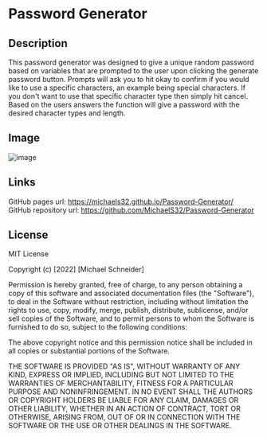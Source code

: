 # Password Generator
## Description

This password generator was designed to give a unique random password based on variables that are prompted to the user upon clicking the generate password button. Prompts will ask you to hit okay to confirm if you would like to use a specific characters, an example being special characters. If you don't want to use that specific character type then simply hit cancel. Based on the users answers the function will give a password with the desired character types and length.

## Image

![image](https://user-images.githubusercontent.com/101466347/169731118-e164be09-7697-4e1b-babe-8e85f26e8e6a.png)

## Links

GitHub pages url: https://michaels32.github.io/Password-Generator/  
GitHub repository url: https://github.com/MichaelS32/Password-Generator 

## License

MIT License

Copyright (c) [2022] [Michael Schneider]

Permission is hereby granted, free of charge, to any person obtaining a copy
of this software and associated documentation files (the "Software"), to deal
in the Software without restriction, including without limitation the rights
to use, copy, modify, merge, publish, distribute, sublicense, and/or sell
copies of the Software, and to permit persons to whom the Software is
furnished to do so, subject to the following conditions:

The above copyright notice and this permission notice shall be included in all
copies or substantial portions of the Software.

THE SOFTWARE IS PROVIDED "AS IS", WITHOUT WARRANTY OF ANY KIND, EXPRESS OR
IMPLIED, INCLUDING BUT NOT LIMITED TO THE WARRANTIES OF MERCHANTABILITY,
FITNESS FOR A PARTICULAR PURPOSE AND NONINFRINGEMENT. IN NO EVENT SHALL THE
AUTHORS OR COPYRIGHT HOLDERS BE LIABLE FOR ANY CLAIM, DAMAGES OR OTHER
LIABILITY, WHETHER IN AN ACTION OF CONTRACT, TORT OR OTHERWISE, ARISING FROM,
OUT OF OR IN CONNECTION WITH THE SOFTWARE OR THE USE OR OTHER DEALINGS IN THE
SOFTWARE.
